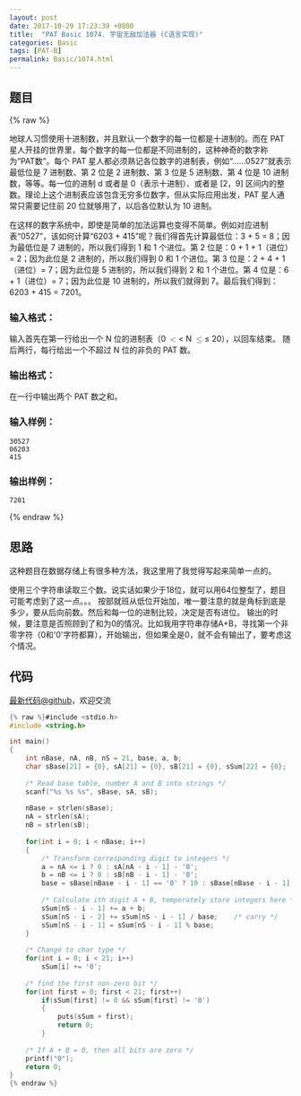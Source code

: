 ```yaml
---
layout: post
date: 2017-10-29 17:23:39 +0800
title:  "PAT Basic 1074. 宇宙无敌加法器 (C语言实现)"
categories: Basic
tags: [PAT-B]
permalink: Basic/1074.html
---
```


## 题目

{% raw %}<div class="ques-view"><p>地球人习惯使用十进制数，并且默认一个数字的每一位都是十进制的。而在 PAT 星人开挂的世界里，每个数字的每一位都是不同进制的，这种神奇的数字称为“PAT数”。每个 PAT 星人都必须熟记各位数字的进制表，例如“……0527”就表示最低位是 7 进制数、第 2 位是 2 进制数、第 3 位是 5 进制数、第 4 位是 10 进制数，等等。每一位的进制 d 或者是 0（表示十进制）、或者是 [2，9] 区间内的整数。理论上这个进制表应该包含无穷多位数字，但从实际应用出发，PAT 星人通常只需要记住前 20 位就够用了，以后各位默认为 10 进制。</p>
<p>在这样的数字系统中，即使是简单的加法运算也变得不简单。例如对应进制表“0527”，该如何计算“6203 + 415”呢？我们得首先计算最低位：3 + 5 = 8；因为最低位是 7 进制的，所以我们得到 1 和 1 个进位。第 2 位是：0 + 1 + 1（进位）= 2；因为此位是 2 进制的，所以我们得到 0 和 1 个进位。第 3 位是：2 + 4 + 1（进位）= 7；因为此位是 5 进制的，所以我们得到 2 和 1 个进位。第 4 位是：6 + 1（进位）= 7；因为此位是 10 进制的，所以我们就得到 7。最后我们得到：6203 + 415 = 7201。</p>
<h3 id="-">输入格式：</h3>
<p>输入首先在第一行给出一个 N 位的进制表（0 <span class="katex"><span class="katex-mathml"><math><mrow><mo>&lt;</mo></mrow>&lt;</math></span><span aria-hidden="true" class="katex-html"><span class="strut" style="height:0.5391em;"></span><span class="strut bottom" style="height:0.5782em;vertical-align:-0.0391em;"></span><span class="base textstyle uncramped"><span class="mrel">&lt;</span></span></span></span> N <span class="katex"><span class="katex-mathml"><math><mrow><mo>≤</mo></mrow>\le</math></span><span aria-hidden="true" class="katex-html"><span class="strut" style="height:0.63597em;"></span><span class="strut bottom" style="height:0.7719400000000001em;vertical-align:-0.13597em;"></span><span class="base textstyle uncramped"><span class="mrel">≤</span></span></span></span> 20），以回车结束。 随后两行，每行给出一个不超过 N 位的非负的 PAT 数。</p>
<h3 id="-">输出格式：</h3>
<p>在一行中输出两个 PAT 数之和。</p>
<h3 id="-">输入样例：</h3>
<pre><code class="lang-in">30527
06203
415
</code></pre>
<h3 id="-">输出样例：</h3>
<pre><code class="lang-out">7201
</code></pre>
</div>{% endraw %}

## 思路

这种题目在数据存储上有很多种方法，我这里用了我觉得写起来简单一点的。

使用三个字符串读取三个数。说实话如果少于18位，就可以用64位整型了，题目可能考虑到了这一点。。。
按部就班从低位开始加，唯一要注意的就是角标到底是多少，要从后向前数。然后和每一位的进制比较，决定是否有进位。
输出的时候，要注意是否照顾到了和为0的情况。比如我用字符串存储A+B，寻找第一个非零字符（0和'0'字符都算），开始输出，但如果全是0，就不会有输出了，要考虑这个情况。

## 代码

[最新代码@github](https://github.com/OliverLew/PAT/blob/master/PATBasic/1074.c)，欢迎交流
```c
{% raw %}#include <stdio.h>
#include <string.h>

int main()
{
    int nBase, nA, nB, nS = 21, base, a, b;
    char sBase[21] = {0}, sA[21] = {0}, sB[21] = {0}, sSum[22] = {0};
    
    /* Read base table, number A and B into strings */
    scanf("%s %s %s", sBase, sA, sB);
    
    nBase = strlen(sBase);
    nA = strlen(sA);
    nB = strlen(sB);
    
    for(int i = 0; i < nBase; i++)
    {
        /* Transform corresponding digit to integers */
        a = nA <= i ? 0 : sA[nA - i - 1] - '0';
        b = nB <= i ? 0 : sB[nB - i - 1] - '0';
        base = sBase[nBase - i - 1] == '0' ? 10 : sBase[nBase - i - 1] - '0';
        
        /* Calculate ith digit A + B, temperately store integers here */
        sSum[nS - i - 1] += a + b;
        sSum[nS - i - 2] += sSum[nS - i - 1] / base;    /* carry */
        sSum[nS - i - 1] = sSum[nS - i - 1] % base;
    }
    
    /* Change to char type */
    for(int i = 0; i < 21; i++)
        sSum[i] += '0';
    
    /* find the first non-zero bit */
    for(int first = 0; first < 21; first++) 
        if(sSum[first] != 0 && sSum[first] != '0')
        {
            puts(sSum + first);
            return 0;
        }
    
    /* If A + B = 0, then all bits are zero */
    printf("0");
    return 0;
}
{% endraw %}
```